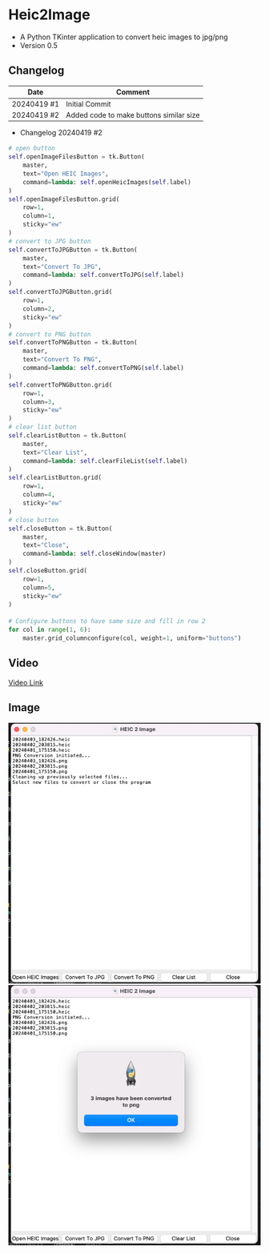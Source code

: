 # Heic2Image

- A Python TKinter application to convert heic images to jpg/png
- Version 0.5

## Changelog
| Date | Comment |
| ---- | ------- |
| 20240419 #1 | Initial Commit |
| 20240419 #2 | Added code to make buttons similar size |


* Changelog 20240419 #2
```python
# open button
self.openImageFilesButton = tk.Button(
    master,
    text="Open HEIC Images",
    command=lambda: self.openHeicImages(self.label)
)
self.openImageFilesButton.grid(
    row=1,
    column=1,
    sticky="ew"
)
# convert to JPG button
self.convertToJPGButton = tk.Button(
    master,
    text="Convert To JPG",
    command=lambda: self.convertToJPG(self.label)
)
self.convertToJPGButton.grid(
    row=1,
    column=2,
    sticky="ew"
)
# convert to PNG button
self.convertToPNGButton = tk.Button(
    master,
    text="Convert To PNG",
    command=lambda: self.convertToPNG(self.label)
)
self.convertToPNGButton.grid(
    row=1,
    column=3,
    sticky="ew"
)
# clear list button
self.clearListButton = tk.Button(
    master,
    text="Clear List",
    command=lambda: self.clearFileList(self.label)
)
self.clearListButton.grid(
    row=1,
    column=4,
    sticky="ew"
)
# close button
self.closeButton = tk.Button(
    master,
    text="Close",
    command=lambda: self.closeWindow(master)
)
self.closeButton.grid(
    row=1,
    column=5,
    sticky="ew"
)

# Configure buttons to have same size and fill in row 2
for col in range(1, 6):
    master.grid_columnconfigure(col, weight=1, uniform="buttons")

```

## Video
<a href="https://heic2image.app/demo.mp4" target="_blank">Video Link</a>

## Image
<img src="readme/image1.png">
<img src="readme/image2.png">